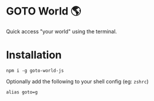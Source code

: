 # GOTO World 🌎

Quick access "your world" using the terminal.

# Installation

```
npm i -g goto-world-js 
```

Optionally add the following to your shell config (eg: `zshrc`)
```
alias goto=g
```
